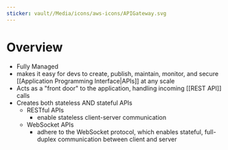 ```yaml
---
sticker: vault//Media/icons/aws-icons/APIGateway.svg
---
```

# Overview
- Fully Managed
- makes it easy for devs to create, publish, maintain, monitor, and secure [[Application Programming Interface|APIs]] at any scale
- Acts as a "front door" to the application, handling incoming [[REST API]] calls
- Creates both stateless AND stateful APIs
	- RESTful APIs
		- enable stateless client-server communication
	- WebSocket APIs
		- adhere to the WebSocket protocol, which enables stateful, full-duplex communication between client and server
